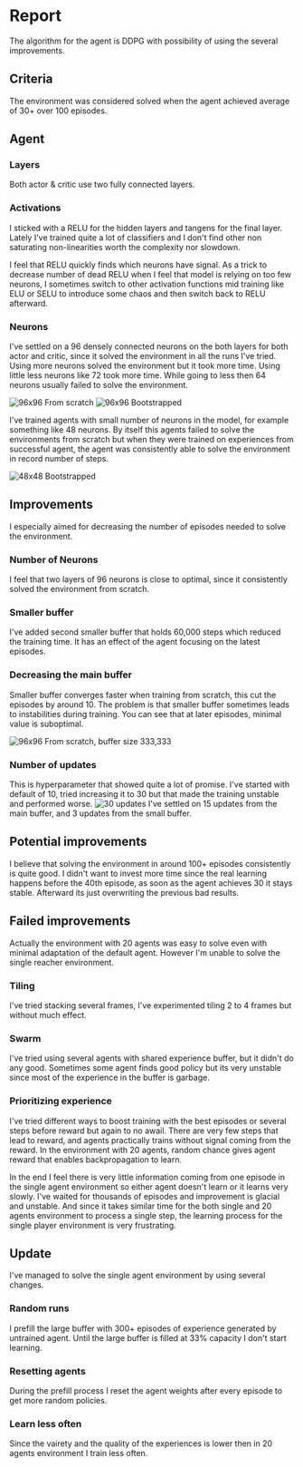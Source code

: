 # Report

The algorithm for the agent is DDPG  with possibility of using the several improvements.

## Criteria
The environment was considered solved when the agent achieved average of 30+ over 100 episodes.


## Agent
### Layers
Both actor & critic use two fully connected layers.

### Activations
I sticked with a RELU for the hidden layers and tangens for the final layer. Lately I've trained
quite a lot of classifiers and I don't find other non saturating non-linearities worth the complexity
nor slowdown.

I feel that RELU quickly finds which neurons have signal. As a trick to decrease number of dead RELU
when I feel that model is relying on too few neurons, I sometimes switch to other activation functions
mid training like ELU or SELU to introduce some chaos and then switch back to RELU afterward.

### Neurons
I've settled on a 96 densely connected neurons on the both layers for both actor and critic, since it solved the environment in all the runs I've tried. Using more neurons solved the environment but it took more time. Using little less neurons like 72 took more time. While going to less then 64 neurons usually failed to solve the environment.

![96x96 From scratch](img/SolvedIn130.png)
![96x96 Bootstrapped](img/BootstrappedSolvedIn80.png)

I've trained agents with small number of neurons in the model, for example something like 48 neurons.
By itself this agents failed to solve the environments from scratch but when they were trained on experiences from successful agent, the agent was consistently able to solve the environment in record number of steps.

![48x48 Bootstrapped](img/BootrappedSolvedIn71.png)

## Improvements

I especially aimed for decreasing the number of episodes needed to solve the environment.

### Number of Neurons
I feel that two layers of 96 neurons is close to optimal, since it consistently solved the environment
from scratch.

### Smaller buffer
I've added second smaller buffer that holds 60,000 steps which reduced the training time. 
It has an effect of the agent focusing on the latest episodes.

### Decreasing the main buffer
Smaller buffer converges faster when training from scratch, this cut the episodes by around 10.
The problem is that smaller buffer sometimes leads to instabilities during training. 
You can see that at later episodes, minimal value is suboptimal.

![96x96 From scratch, buffer size 333,333](img/SolvedIn106.png)

### Number of updates
This is hyperparameter that showed quite a lot of promise. I've started with default of 10, tried increasing it to 30 but that made the training unstable and performed worse. 
![30 updates](img/Unsolved30Updates.png)
I've settled on 15 updates from the main buffer, and 3 updates from the small buffer. 


## Potential improvements
I believe that solving the environment in around 100+ episodes consistently is quite good.
I didn't want to invest more time since the real learning happens before the 40th episode, as soon as the agent achieves 30 it stays stable. Afterward its just overwriting the previous bad results. 

## Failed improvements
Actually the environment with 20 agents was easy to solve even with minimal adaptation of the default agent. However I'm unable to solve the single reacher environment. 

### Tiling
I've tried stacking several frames, I've experimented tiling 2 to 4 frames but without much effect.

### Swarm
I've tried using several agents with shared experience buffer, but it didn't do any good. Sometimes some
agent finds good policy but its very unstable since most of the experience in the buffer is garbage.

### Prioritizing experience
I've tried different ways to boost training with the best episodes or several steps before reward but again to no awail. There are very few steps that lead to reward, and agents practically trains without
signal coming from the reward. In the environment with 20 agents, random chance gives agent reward that
enables backpropagation to learn. 

In the end I feel there is very little information coming from one episode in the single agent environment so either agent doesn't learn or it learns very slowly. I've waited for thousands of episodes and improvement is glacial and unstable. And since it takes similar time for the both single and 20 agents environment to process a single step, the learning process for the single player environment is very frustrating.

## Update
I've managed to solve the single agent environment by using several changes.

### Random runs
I prefill the large buffer with 300+ episodes of experience generated by untrained agent.
Until the large buffer is filled at 33% capacity I don't start learning.

### Resetting agents
During the prefill process I reset the agent weights after every episode to get more random policies.

### Learn less often
Since the vairety and the quality of the experiences is lower then in 20 agents environment I train less often.
